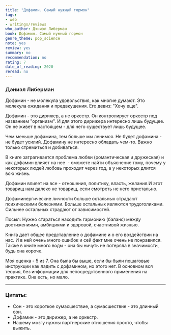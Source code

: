 ```yaml
---
title: "Дофамин. Самый нужный гормон"
tags:
- web
- writings/reviews
who_author: Дэниэл Либерман
book: Дофамин. Самый нужный гормон
genre_theme: pop_science
note: yes
review: yes
summary: no
recommendation: no
rating: 7
date_of_reading: 2020
reread: no
---
```

### Дэниэл Либерман

Дофамин - не молекула удовольствия, как многие думают. Это молекула ожидания и предвкушения. Его девиз: "Хочу еще".

Дофамин - это дирижер, а не оркестр. Он контролирует оркестр под названием "организм". И для этого дирижера интересно лишь будущее. Он не живет в настоящем - для него существует лишь будущее.

Чем меньше дофамина, тем больше мы ленимся. Не будет дофамина - не будет усилий. Дофамину не интересно обладать чем-то. Важно только стремиться и добиваться.

В книге затрагивается проблема любви (романтическая и дружеская) и как дофамин влияет на нее  - сможете найти объяснение тому, почему у некоторых людей любовь проходит через год, а у некоторых длится всю жизнь.

Дофамин влияет на все - отношения, политику, власть, желания.И этот товарищ нам далеко не товарищ, если смотреть не него пристально.

Дофаминергические личности больше остальных страдают психическими болезнями. Больше остальных являются трудоголиками. Сильнее остальных страдают от зависимостей.

Посыл: Нужно стараться находить гармонию (баланс) между достижениями, амбициями и здоровой, счастливой жизнью.

Книга дает общее представление о дофамине и о его воздействии на нас. И в ней очень много ошибок и сей факт мне очень не понравился. Также в книге много воды - она бы ничуть не потеряла в значимости, будь она короче.

Моя оценка - 5 из 7. Она была бы выше, если бы были пошаговые инструкции как ладить с дофамином, но этого нет. В основном вся теория, без информации для непосредственного применения на практике. Она есть, но мало.

---
### Цитаты:

- Сон - это короткое сумасшествие, а сумасшествие - это длинный сон.
- Дофамин - это дирижер, а не оркестр.
- Нашему мозгу нужны партнерские отношения просто, чтобы выжить.